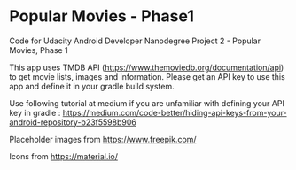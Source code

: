 # Popular Movies - Phase1
Code for Udacity Android Developer Nanodegree Project 2 - Popular Movies, Phase 1


This app uses TMDB API (https://www.themoviedb.org/documentation/api) to get movie lists, images and information. Please get an API key to use this app and define it in your gradle build system.

Use following tutorial at medium if you are unfamiliar with defining your API key in gradle : https://medium.com/code-better/hiding-api-keys-from-your-android-repository-b23f5598b906

Placeholder images from https://www.freepik.com/

Icons from https://material.io/
